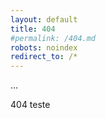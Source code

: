 ```yaml
---
layout: default
title: 404
#permalink: /404.md
robots: noindex
redirect_to: /*
---
```


...

404 teste